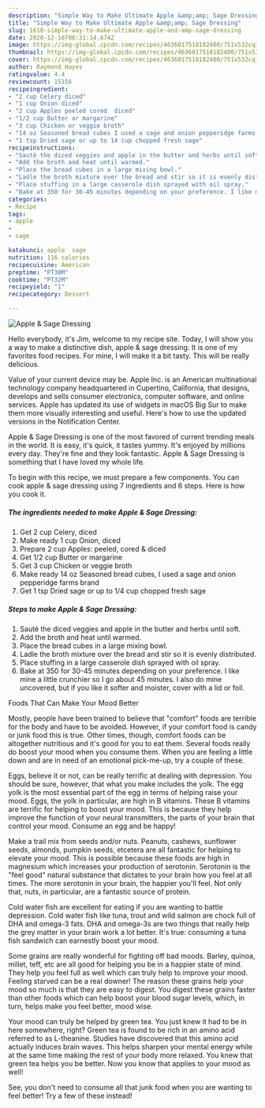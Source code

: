 ```yaml
---
description: "Simple Way to Make Ultimate Apple &amp;amp; Sage Dressing"
title: "Simple Way to Make Ultimate Apple &amp;amp; Sage Dressing"
slug: 1610-simple-way-to-make-ultimate-apple-and-amp-sage-dressing
date: 2020-12-16T06:31:14.674Z
image: https://img-global.cpcdn.com/recipes/4636017518182400/751x532cq70/apple-sage-dressing-recipe-main-photo.jpg
thumbnail: https://img-global.cpcdn.com/recipes/4636017518182400/751x532cq70/apple-sage-dressing-recipe-main-photo.jpg
cover: https://img-global.cpcdn.com/recipes/4636017518182400/751x532cq70/apple-sage-dressing-recipe-main-photo.jpg
author: Raymond Hayes
ratingvalue: 4.4
reviewcount: 15156
recipeingredient:
- "2 cup Celery diced"
- "1 cup Onion diced"
- "2 cup Apples peeled cored  diced"
- "1/2 cup Butter or margarine"
- "3 cup Chicken or veggie broth"
- "14 oz Seasoned bread cubes I used a sage and onion pepperidge farms brand"
- "1 tsp Dried sage or up to 14 cup chopped fresh sage"
recipeinstructions:
- "Sauté the diced veggies and apple in the butter and herbs until soft."
- "Add the broth and heat until warmed."
- "Place the bread cubes in a large mixing bowl."
- "Ladle the broth mixture over the bread and stir so it is evenly distributed."
- "Place stuffing in a large casserole dish sprayed with oil spray."
- "Bake at 350 for 30-45 minutes depending on your preference. I like mine a little crunchier so I go about 45 minutes. I also do mine uncovered, but if you like it softer and moister, cover with a lid or foil."
categories:
- Recipe
tags:
- apple
- 
- sage

katakunci: apple  sage 
nutrition: 116 calories
recipecuisine: American
preptime: "PT30M"
cooktime: "PT32M"
recipeyield: "1"
recipecategory: Dessert

---
```



![Apple &amp; Sage Dressing](https://img-global.cpcdn.com/recipes/4636017518182400/751x532cq70/apple-sage-dressing-recipe-main-photo.jpg)

Hello everybody, it's Jim, welcome to my recipe site. Today, I will show you a way to make a distinctive dish, apple &amp; sage dressing. It is one of my favorites food recipes. For mine, I will make it a bit tasty. This will be really delicious.

Value of your current device may be. Apple Inc. is an American multinational technology company headquartered in Cupertino, California, that designs, develops and sells consumer electronics, computer software, and online services. Apple has updated its use of widgets in macOS Big Sur to make them more visually interesting and useful. Here&#39;s how to use the updated versions in the Notification Center.

Apple &amp; Sage Dressing is one of the most favored of current trending meals in the world. It is easy, it's quick, it tastes yummy. It's enjoyed by millions every day. They're fine and they look fantastic. Apple &amp; Sage Dressing is something that I have loved my whole life.


To begin with this recipe, we must prepare a few components. You can cook apple &amp; sage dressing using 7 ingredients and 6 steps. Here is how you cook it.

<!--inarticleads1-->

##### The ingredients needed to make Apple &amp; Sage Dressing:

1. Get 2 cup Celery, diced
1. Make ready 1 cup Onion, diced
1. Prepare 2 cup Apples: peeled, cored &amp; diced
1. Get 1/2 cup Butter or margarine
1. Get 3 cup Chicken or veggie broth
1. Make ready 14 oz Seasoned bread cubes, I used a sage and onion pepperidge farms brand
1. Get 1 tsp Dried sage or up to 1/4 cup chopped fresh sage




<!--inarticleads2-->

##### Steps to make Apple &amp; Sage Dressing:

1. Sauté the diced veggies and apple in the butter and herbs until soft.
1. Add the broth and heat until warmed.
1. Place the bread cubes in a large mixing bowl.
1. Ladle the broth mixture over the bread and stir so it is evenly distributed.
1. Place stuffing in a large casserole dish sprayed with oil spray.
1. Bake at 350 for 30-45 minutes depending on your preference. I like mine a little crunchier so I go about 45 minutes. I also do mine uncovered, but if you like it softer and moister, cover with a lid or foil.




Foods That Can Make Your Mood Better


Mostly, people have been trained to believe that "comfort" foods are terrible for the body and have to be avoided. However, if your comfort food is candy or junk food this is true. Other times, though, comfort foods can be altogether nutritious and it's good for you to eat them. Several foods really do boost your mood when you consume them. When you are feeling a little down and are in need of an emotional pick-me-up, try a couple of these.

Eggs, believe it or not, can be really terrific at dealing with depression. You should be sure, however, that what you make includes the yolk. The egg yolk is the most essential part of the egg in terms of helping raise your mood. Eggs, the yolk in particular, are high in B vitamins. These B vitamins are terrific for helping to boost your mood. This is because they help improve the function of your neural transmitters, the parts of your brain that control your mood. Consume an egg and be happy!

Make a trail mix from seeds and/or nuts. Peanuts, cashews, sunflower seeds, almonds, pumpkin seeds, etcetera are all fantastic for helping to elevate your mood. This is possible because these foods are high in magnesium which increases your production of serotonin. Serotonin is the "feel good" natural substance that dictates to your brain how you feel at all times. The more serotonin in your brain, the happier you'll feel. Not only that, nuts, in particular, are a fantastic source of protein.

Cold water fish are excellent for eating if you are wanting to battle depression. Cold water fish like tuna, trout and wild salmon are chock full of DHA and omega-3 fats. DHA and omega-3s are two things that really help the grey matter in your brain work a lot better. It's true: consuming a tuna fish sandwich can earnestly boost your mood. 

Some grains are really wonderful for fighting off bad moods. Barley, quinoa, millet, teff, etc are all good for helping you be in a happier state of mind. They help you feel full as well which can truly help to improve your mood. Feeling starved can be a real downer! The reason these grains help your mood so much is that they are easy to digest. You digest these grains faster than other foods which can help boost your blood sugar levels, which, in turn, helps make you feel better, mood wise.

Your mood can truly be helped by green tea. You just knew it had to be in here somewhere, right? Green tea is found to be rich in an amino acid referred to as L-theanine. Studies have discovered that this amino acid actually induces brain waves. This helps sharpen your mental energy while at the same time making the rest of your body more relaxed. You knew that green tea helps you be better. Now you know that applies to your mood as well!

See, you don't need to consume all that junk food when you are wanting to feel better! Try a few of these instead!

